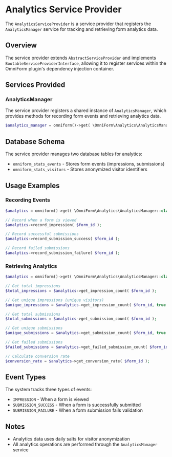 # Analytics Service Provider

The `AnalyticsServiceProvider` is a service provider that registers the `AnalyticsManager` service for tracking and retrieving form analytics data.

## Overview

The service provider extends `AbstractServiceProvider` and implements `BootableServiceProviderInterface`, allowing it to register services within the OmniForm plugin's dependency injection container.

## Services Provided

### AnalyticsManager

The service provider registers a shared instance of `AnalyticsManager`, which provides methods for recording form events and retrieving analytics data.

```php
$analytics_manager = omniform()->get( \OmniForm\Analytics\AnalyticsManager::class );
```

## Database Schema

The service provider manages two database tables for analytics:

- `omniform_stats_events` - Stores form events (impressions, submissions)
- `omniform_stats_visitors` - Stores anonymized visitor identifiers

## Usage Examples

### Recording Events

```php
$analytics = omniform()->get( \OmniForm\Analytics\AnalyticsManager::class );

// Record when a form is viewed
$analytics->record_impression( $form_id );

// Record successful submissions
$analytics->record_submission_success( $form_id );

// Record failed submissions
$analytics->record_submission_failure( $form_id );
```

### Retrieving Analytics

```php
$analytics = omniform()->get( \OmniForm\Analytics\AnalyticsManager::class );

// Get total impressions
$total_impressions = $analytics->get_impression_count( $form_id );

// Get unique impressions (unique visitors)
$unique_impressions = $analytics->get_impression_count( $form_id, true );

// Get total submissions
$total_submissions = $analytics->get_submission_count( $form_id );

// Get unique submissions
$unique_submissions = $analytics->get_submission_count( $form_id, true );

// Get failed submissions
$failed_submissions = $analytics->get_failed_submission_count( $form_id );

// Calculate conversion rate
$conversion_rate = $analytics->get_conversion_rate( $form_id );
```

## Event Types

The system tracks three types of events:

- `IMPRESSION` - When a form is viewed
- `SUBMISSION_SUCCESS` - When a form is successfully submitted
- `SUBMISSION_FAILURE` - When a form submission fails validation

## Notes

- Analytics data uses daily salts for visitor anonymization
- All analytics operations are performed through the `AnalyticsManager` service